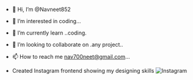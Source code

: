 - 👋 Hi, I’m @Navneet852
- 👀 I’m interested in coding...
- 🌱 I’m currently learn ..coding.
- 💞️ I’m looking to collaborate on .any project..
- 📫 How to reach me nav700neet@gmail.com...

- Created Instagram frontend showing my designing skills ![Instagram](https://navneet852.github.io/instagram-new/)

<!---
Navneet852/Navneet852 is a ✨ special ✨ repository because its `README.md` (this file) appears on your GitHub profile.
You can click the Preview link to take a look at your changes.
--->
